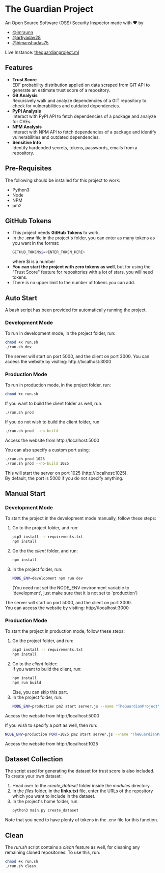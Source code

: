 # The Guardian Project

An Open Source Software (OSS) Security Inspector made with ❤️ by 
- [@imraunn](https://github.com/imraunn)
- [@artiyadav28](https://github.com/artiyadav28)
- [@himanshudas75](https://github.com/himanshudas75)

Live Instance: [theguardianproject.ml](http://theguardianproject.ml)

## Features
- **Trust Score**  
    EDF probability distribution applied on data scraped from GIT API to generate an estimate trust score of a repository.
- **Git Analysis**  
    Recursively walk and analyze dependencies of a GIT repository to check for vulnerabilities and outdated dependencies.
- **PyPI Analysis**  
    Interact with PyPI API to fetch dependencies of a package and analyze for CVEs.
- **NPM Analysis**  
    Interact with NPM API to fetch dependencies of a package and identify vulnerabilities and outdated dependencies.
- **Sensitive Info**  
    Identify hardcoded secrets, tokens, passwords, emails from a repository.

## Pre-Requisites
The following should be installed for this project to work:
- Python3
- Node
- NPM
- pm2

## GitHub Tokens
- This project needs **GitHub Tokens** to work.
- In the **.env** file in the project's folder, you can enter as many tokens as you want in the format:
    ```bash
    GITHUB_TOKEN$i=<ENTER_TOKEN_HERE>
    ```
    where $i is a number
- **You can start the project with zero tokens as well**, but for using the "Trust Score" feature for repositories with a lot of stars, you will need tokens.
- There is no upper limit to the number of tokens you can add.

## Auto Start
A bash script has been provided for automatically running the project.
### Development Mode
To run in development mode, in the project folder, run:
```bash
chmod +x run.sh
./run.sh dev
```
The server will start on port 5000, and the client on port 3000. You can access the website by visiting: http://localhost:3000

### Production Mode
To run in production mode, in the project folder, run:
```bash
chmod +x run.sh
```
If you want to build the client folder as well, run:
```bash
./run.sh prod
```
If you do not wish to build the client folder, run:
```bash
./run.sh prod --no-build
```
Access the website from http://localhost:5000  
  
You can also specify a custom port using:
```bash
./run.sh prod 1025
./run.sh prod --no-build 1025
```
This will start the server on port 1025 (http://localhost:1025).  
By default, the port is 5000 if you do not specify anything.

## Manual Start
### Development Mode
To start the project in the development mode manually, follow these steps:
1. Go to the project folder, and run:
    ```bash
    pip3 install -r requirements.txt
    npm install
    ```
2. Go the the *client* folder, and run:
    ```bash
    npm install
    ```
3. In the project folder, run:
    ```bash
    NODE_ENV=development npm run dev
    ```
    (You need not set the NODE_ENV environment variable to 'development', just make sure that it is not set to 'production')  
  
The server will start on port 5000, and the client on port 3000.  
You can access the website by visiting: http://localhost:3000

### Production Mode
To start the project in production mode, follow these steps:
1. Go the project folder, and run:
    ```bash
    pip3 install -r requirements.txt
    npm install
    ```
2. Go to the *client* folder:  
    If you want to build the client, run:
    ```bash
    npm install
    npm run build
    ```
    Else, you can skip this part.
3. In the project folder, run:
    ```bash
    NODE_ENV=production pm2 start server.js --name "TheGuardianProject"
    ```
Access the website from http://localhost:5000  
  
If you wish to specify a port as well, then run:
```bash
NODE_ENV=production PORT=1025 pm2 start server.js --name "TheGuardianProject"
```
Access the website from http://localhost:1025 

## Dataset Collection
The script used for generating the dataset for trust score is also included.
To create your own dataset:
1. Head over to the *create_dataset* folder inside the *modules* directory.
2. In the *files* folder, in the **links.txt** file, enter the URLs of the repository which you want to include in the dataset.
3. In the project's home folder, run:
    ```bash
    python3 main.py create_dataset
    ```
Note that you need to have plenty of tokens in the .env file for this function.

## Clean
The *run.sh* script contains a *clean* feature as well, for cleaning any remaining cloned repositories. To use this, run:
```bash
chmod +x run.sh
./run.sh clean
```
